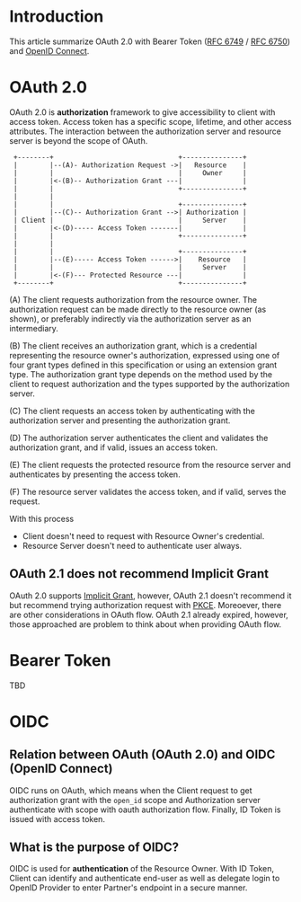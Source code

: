 # Introduction

This article summarize OAuth 2.0 with Bearer Token ([RFC 6749](https://datatracker.ietf.org/doc/html/rfc6749) /
[RFC 6750](https://datatracker.ietf.org/doc/html/rfc6750)) and [OpenID Connect](https://openid.net/). 


# OAuth 2.0

OAuth 2.0 is **authorization** framework to give accessibility to client with access token. Access token has a
specific scope, lifetime, and other access attributes. The interaction between the authorization server and
resource server is beyond the scope of OAuth.

     +--------+                               +---------------+
     |        |--(A)- Authorization Request ->|   Resource    |
     |        |                               |     Owner     |
     |        |<-(B)-- Authorization Grant ---|               |
     |        |                               +---------------+
     |        |
     |        |                               +---------------+
     |        |--(C)-- Authorization Grant -->| Authorization |
     | Client |                               |     Server    |
     |        |<-(D)----- Access Token -------|               |
     |        |                               +---------------+
     |        |
     |        |                               +---------------+
     |        |--(E)----- Access Token ------>|    Resource   |
     |        |                               |     Server    |
     |        |<-(F)--- Protected Resource ---|               |
     +--------+                               +---------------+

(A)  The client requests authorization from the resource owner.  The
authorization request can be made directly to the resource owner
(as shown), or preferably indirectly via the authorization
server as an intermediary.

(B)  The client receives an authorization grant, which is a
credential representing the resource owner's authorization,
expressed using one of four grant types defined in this
specification or using an extension grant type.  The
authorization grant type depends on the method used by the
client to request authorization and the types supported by the
authorization server.

(C)  The client requests an access token by authenticating with the
authorization server and presenting the authorization grant.

(D)  The authorization server authenticates the client and validates
the authorization grant, and if valid, issues an access token.

(E)  The client requests the protected resource from the resource
server and authenticates by presenting the access token.

(F)  The resource server validates the access token, and if valid,
serves the request.

With this process
* Client doesn't need to request with Resource Owner's credential.
* Resource Server doesn't need to authenticate user always.


## OAuth 2.1 does not recommend Implicit Grant

OAuth 2.0 supports [Implicit Grant](https://datatracker.ietf.org/doc/html/rfc6749#section-1.3.2), however,
OAuth 2.1 doesn't recommend it but recommend trying authorization request with
[PKCE](https://datatracker.ietf.org/doc/html/draft-ietf-oauth-v2-1-01#oauth-2-0-differences). Moreoever, 
there are other considerations in OAuth flow.  OAuth 2.1 already expired, however, those approached are problem 
to think about when providing OAuth flow.


# Bearer Token

TBD


# OIDC

## Relation between OAuth (OAuth 2.0) and OIDC (OpenID Connect)

OIDC runs on OAuth, which means when the Client request to get authorization grant with the `open_id` scope and 
Authorization server authenticate with scope with oauth authorization flow. Finally, ID Token is issued with
access token. 


## What is the purpose of OIDC?

OIDC is used for **authentication** of the Resource Owner. With ID Token, Client can identify and authenticate
end-user as well as delegate login to OpenID Provider to enter Partner's endpoint in a secure manner. 
